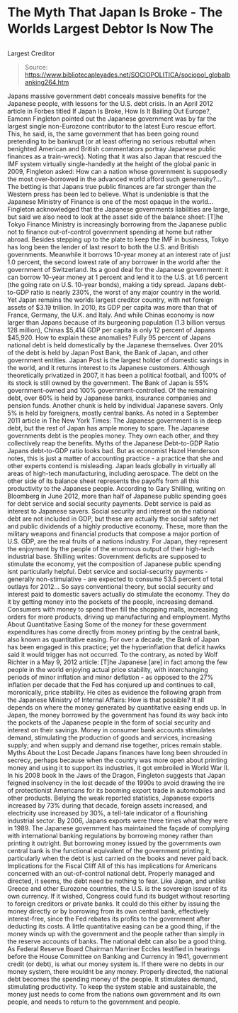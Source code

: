# The Myth That Japan Is Broke - The Worlds Largest Debtor Is Now The 
Largest Creditor

> Source: https://www.bibliotecapleyades.net/SOCIOPOLITICA/sociopol_globalbanking264.htm

Japans
massive government debt
conceals
massive benefits for the Japanese people,
with lessons
for the U.S. debt crisis.
In an April 2012 article in Forbes titled If
Japan Is Broke, How Is It Bailing Out Europe?, Eamonn Fingleton
pointed out the Japanese government was by far the largest single non-Eurozone
contributor to the latest Euro rescue effort.
This, he said, is,
the same government that has been going
round pretending to be bankrupt (or at least offering no serious
rebuttal when benighted American and British commentators portray
Japanese public finances as a train-wreck).
Noting that it was also Japan that rescued
the IMF system virtually single-handedly at the height of the global
panic in 2009, Fingleton asked:
How can a nation whose government is
supposedly the most over-borrowed in the advanced world afford such
generosity?...
The betting is that Japans true public
finances are far stronger than the Western press has been led to
believe. What is undeniable is that the Japanese Ministry of Finance
is one of the most opaque in the world...
Fingleton acknowledged that the Japanese
governments liabilities are large, but said we also need to look at the
asset side of the balance sheet:
[T]he Tokyo Finance Ministry is
increasingly borrowing from the Japanese public not to finance
out-of-control government spending at home but rather abroad.
Besides stepping up to the plate to keep the IMF in business, Tokyo
has long been the lender of last resort to both the U.S. and British
governments.
Meanwhile it borrows 10-year money at an interest rate
of just 1.0 percent, the second lowest rate of any borrower in the
world after the government of Switzerland.
Its a good deal for the Japanese
government: it can borrow 10-year money at 1 percent and lend it to the
U.S. at 1.6 percent (the going rate on
U.S. 10-year bonds), making a tidy spread.
Japans debt-to-GDP ratio is nearly
230%, the worst of any major country in the
world. Yet Japan remains the worlds largest creditor country,
with net foreign assets of $3.19 trillion.
In 2010, its GDP per capita was more than that of France, Germany,
the U.K. and Italy. And while Chinas economy is now larger than
Japans because of its burgeoning population (1.3 billion versus 128
million), Chinas $5,414 GDP per capita is only 12 percent of Japans
$45,920.
How to explain these anomalies?
Fully 95 percent of Japans national debt is held domestically by
the Japanese themselves.
Over 20% of the debt is held by Japan Post
Bank, the Bank of Japan, and other government entities. Japan Post is
the largest holder of domestic savings in the world, and it returns
interest to its Japanese customers. Although theoretically privatized
in 2007, it has been a political football, and 100% of its stock is
still owned by the government.
The Bank of Japan is 55%
government-owned and 100% government-controlled.
Of the remaining debt, over 60% is held by
Japanese banks, insurance companies and pension funds. Another chunk is
held by individual Japanese savers.
Only 5% is held by foreigners, mostly central banks.
As noted in a
September 2011
article in The New York Times:
The Japanese government is in deep debt,
but the rest of Japan has ample money to spare.
The Japanese governments debt is
the peoples money. They own each other, and they collectively reap the
benefits.
Myths of the Japanese Debt-to-GDP
Ratio
Japans debt-to-GDP ratio looks bad. But
as economist Hazel Henderson notes, this is just a matter of
accounting practice - a practice that she and other experts contend is
misleading.
Japan
leads globally in virtually all areas of high-tech manufacturing,
including aerospace. The debt on the other side of its balance sheet
represents the payoffs from all this productivity to the Japanese
people.
According to Gary Shilling,
writing on Bloomberg in June 2012, more than half of Japanese
public spending goes for debt service and social security payments. Debt
service is paid as interest to Japanese savers.
Social security and interest on the national
debt are not included in GDP, but these are actually the social safety
net and public dividends of a highly productive economy.
These, more than the military weapons and
financial products that compose a major portion of U.S. GDP, are the
real fruits of a nations industry. For Japan, they represent the
enjoyment by the people of the enormous output of their high-tech
industrial base.
Shilling writes:
Government deficits are supposed to
stimulate the economy, yet the composition of Japanese public
spending isnt particularly helpful. Debt service and
social-security payments - generally non-stimulative - are expected
to consume 53.5 percent of total outlays for 2012...
So says conventional theory, but social
security and interest paid to domestic savers actually do stimulate the
economy. They do it by getting money into the pockets of the people,
increasing demand.
Consumers with money to spend then fill the
shopping malls, increasing orders for more products, driving up
manufacturing and employment.
Myths About Quantitative Easing
Some of the money for these government
expenditures has come directly from money printing by the central
bank, also known as quantitative easing. For over a decade, the Bank
of Japan has been engaged in this practice; yet the hyperinflation that
deficit hawks said it would trigger has not occurred.
To the contrary,
as noted by
Wolf Richter in a May 9, 2012 article:
[T]he Japanese [are] in fact among the
few people in the world enjoying actual price stability, with
interchanging periods of minor inflation and minor deflation - as
opposed to the 27% inflation per decade that the Fed has conjured up
and continues to call, moronically, price stability.
He cites as evidence the following graph
from the Japanese Ministry of Internal Affairs:
How is that possible? It all depends on
where the money generated by quantitative easing ends up.
In Japan, the
money borrowed by the government has found its way back into the pockets
of the Japanese people in the form of social security and interest on
their savings.
Money in consumer bank accounts stimulates demand,
stimulating the production of goods and services, increasing supply; and
when supply and demand rise together, prices remain stable.
Myths About the Lost Decade
Japans finances have long been shrouded in
secrecy, perhaps because when the country was more open about printing
money and using it to support its industries, it got
embroiled in World War II.
In his 2008 book In the Jaws of the
Dragon, Fingleton suggests that Japan feigned insolvency in the lost
decade of the 1990s to avoid drawing the ire of protectionist Americans
for its booming export trade in automobiles and other products.
Belying
the weak reported statistics, Japanese exports increased by 73% during
that decade, foreign assets increased, and electricity use increased by
30%, a tell-tale indicator of a flourishing industrial sector. By 2006,
Japans exports were three times what they were in 1989.
The Japanese government has maintained the
façade of complying with international banking regulations by
borrowing money rather than printing it outright.
But borrowing
money issued by the governments own central bank is the functional
equivalent of the government printing it, particularly when the debt is
just carried on the books and never paid back.
Implications for the Fiscal Cliff
All of this has implications for Americans
concerned with an out-of-control national debt.
Properly managed and
directed, it seems, the debt need be nothing to fear. Like Japan, and
unlike Greece and other Eurozone countries, the U.S. is the sovereign
issuer of its own currency. If it wished, Congress could fund its
budget without resorting to foreign creditors or private banks.
It
could do this either by issuing the money directly or by borrowing from
its own central bank, effectively interest-free, since the Fed rebates
its profits to the government after deducting its costs.
A little quantitative easing can be a good
thing, if the money winds up with the government and the people rather
than simply in the reserve accounts of banks.
The national debt can
also be a good thing. As Federal Reserve Board Chairman
Marriner Eccles testified in hearings before the House Committee on
Banking and Currency in 1941, government credit (or debt),
is what our
money system is. If there were no debts in our money system, there
wouldnt be any money.
Properly directed, the national debt becomes
the spending money of the people.
It stimulates demand, stimulating
productivity.
To keep the system stable and sustainable, the money just
needs to come from the nations own government and its own people, and
needs to return to the government and people.
